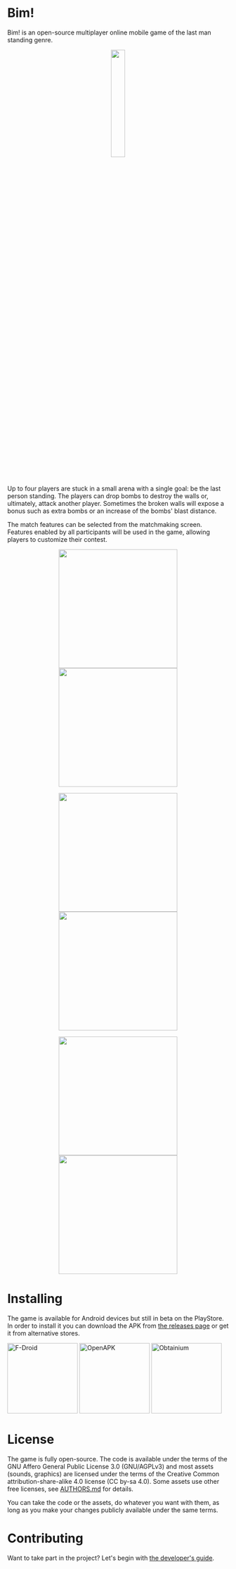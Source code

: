 # Bim!

Bim! is an open-source multiplayer online mobile game of the
last man standing genre.

<p align="center">
  <img src="metadata/en-US/images/icon.png" width="25%"/>
</p>

Up to four players are stuck in a small arena with a single goal: be
the last person standing. The players can drop bombs to destroy the
walls or, ultimately, attack another player. Sometimes the broken
walls will expose a bonus such as extra bombs or an increase of the
bombs' blast distance.

The match features can be selected from the matchmaking
screen. Features enabled by all participants will be used in the game,
allowing players to customize their contest.

<p align="center">
  <img src="docs/readme/title-screen.jpg" width="270px"/>
  <img src="metadata/en-US/images/phoneScreenshots/screenshot-1-matchmaking.jpg"
       width="270px"/>
</p>
<p align="center">
  <img src="metadata/en-US/images/phoneScreenshots/screenshot-2-gameplay.jpg"
       width="270px"/>
  <img src="metadata/en-US/images/phoneScreenshots/screenshot-3-gameplay.jpg"
       width="270px"/>
</p>
<p align="center">
  <img src="metadata/en-US/images/phoneScreenshots/screenshot-4-victory.jpg"
       width="270px"/>
  <img src="metadata/en-US/images/phoneScreenshots/screenshot-5-settings.jpg"
       width="270px"/>
</p>

# Installing

The game is available for Android devices but still in beta on the
PlayStore. In order to install it you can download the APK from [the
releases page](https://github.com/j-jorge/bim/releases/latest) or get
it from alternative stores.

[<img src="docs/badges/fdroid.png" alt="F-Droid" width="160">](https://f-droid.org/en/packages/bim.app/)
[<img src="docs/badges/openapk.png" alt="OpenAPK" width="160">](https://www.openapk.net/bim/bim.app/)
[<img src="docs/badges/obtainium.png" alt="Obtainium" width="160">](http://apps.obtainium.imranr.dev/redirect.html?r=obtainium://app/%7B%22id%22%3A%22bim.app%22%2C%22url%22%3A%22https%3A%2F%2Fgithub.com%2Fj-jorge%2Fbim%2F%22%2C%22author%22%3A%22Julien%20Jorge%22%2C%22name%22%3A%22Bim%21%22%2C%22additionalSettings%22%3A%22%7B%5C%22includePrereleases%5C%22%3Afalse%7D%22%7D)

# License

The game is fully open-source. The code is available under the terms
of the GNU Affero General Public License 3.0 (GNU/AGPLv3) and most
assets (sounds, graphics) are licensed under the terms of the Creative
Common attribution-share-alike 4.0 license (CC by-sa 4.0). Some assets
use other free licenses, see [AUTHORS.md](AUTHORS.md) for details.

You can take the code or the assets, do whatever you want with them,
as long as you make your changes publicly available under the same
terms.

# Contributing

Want to take part in the project? Let's begin with [the developer's
guide](docs/developers.md).